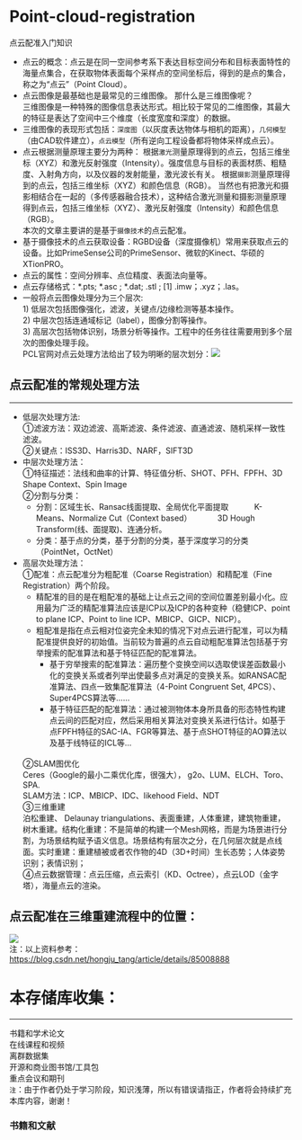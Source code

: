 # Point-cloud-registration
点云配准入门知识
* 点云的概念：点云是在同一空间参考系下表达目标空间分布和目标表面特性的海量点集合，在获取物体表面每个采样点的空间坐标后，得到的是点的集合，称之为“点云”（Point Cloud）。<br>
* 点云图像是最基础也是最常见的三维图像。
那什么是三维图像呢？<br>三维图像是一种特殊的图像信息表达形式。相比较于常见的二维图像，其最大的特征是表达了空间中三个维度（长度宽度和深度）的数据。<br>
* 三维图像的表现形式包括：`深度图`（以灰度表达物体与相机的距离），`几何模型`（由CAD软件建立），`点云模型`（所有逆向工程设备都将物体采样成点云）。<br>
* 点云根据测量原理主要分为两种：
根据`激光`测量原理得到的点云，包括三维坐标（XYZ）和激光反射强度（Intensity）。强度信息与目标的表面材质、粗糙度、入射角方向，以及仪器的发射能量，激光波长有关。
根据`摄影`测量原理得到的点云，包括三维坐标（XYZ）和颜色信息（RGB）。
当然也有把激光和摄影相结合在一起的（多传感器融合技术），这种结合激光测量和摄影测量原理得到点云，包括三维坐标（XYZ）、激光反射强度（Intensity）和颜色信息（RGB）。<br>
本次的文章主要讲的是基于`摄像技术`的点云配准。<br>
* 基于摄像技术的点云获取设备：RGBD设备（深度摄像机）常用来获取点云的设备。比如PrimeSense公司的PrimeSensor、微软的Kinect、华硕的XTionPRO。<br>
* 点云的属性：空间分辨率、点位精度、表面法向量等。<br>
* 点云存储格式：*.pts; *.asc ; *.dat; .stl ; [1] .imw；.xyz；.las。<br>
* 一般将点云图像处理分为三个层次:<br>1) 低层次包括图像强化，滤波，关键点/边缘检测等基本操作。<br>2) 中层次包括连通域标记（label），图像分割等操作。<br>3) 高层次包括物体识别，场景分析等操作。工程中的任务往往需要用到多个层次的图像处理手段。<br>PCL官网对点云处理方法给出了较为明晰的层次划分：![](https://github.com/muyizaozao/Point-cloud-registration/blob/master/photo.png)<br>
## 点云配准的常规处理方法<br>
---
* 低层次处理方法:<br>
①滤波方法：双边滤波、高斯滤波、条件滤波、直通滤波、随机采样一致性滤波。<br>②关键点：ISS3D、Harris3D、NARF，SIFT3D
* 中层次处理方法：<br>
①特征描述：法线和曲率的计算、特征值分析、SHOT、PFH、FPFH、3D Shape Context、Spin Image<br>
②分割与分类：<br>
  * 分割：区域生长、Ransac线面提取、全局优化平面提取
　　　K-Means、Normalize Cut（Context based）
　　　3D Hough Transform(线、面提取)、连通分析。<br>
  * 分类：基于点的分类，基于分割的分类，基于深度学习的分类（PointNet，OctNet）
* 高层次处理方法：<br>
①配准：点云配准分为粗配准（Coarse Registration）和精配准（Fine Registration）两个阶段。<br>
  * 精配准的目的是在粗配准的基础上让点云之间的空间位置差别最小化。应用最为广泛的精配准算法应该是ICP以及ICP的各种变种（稳健ICP、point to plane ICP、Point to line ICP、MBICP、GICP、NICP）。<br>
  * 粗配准是指在点云相对位姿完全未知的情况下对点云进行配准，可以为精配准提供良好的初始值。当前较为普遍的点云自动粗配准算法包括基于穷举搜索的配准算法和基于特征匹配的配准算法。<br>
    * 基于穷举搜索的配准算法：遍历整个变换空间以选取使误差函数最小化的变换关系或者列举出使最多点对满足的变换关系。如RANSAC配准算法、四点一致集配准算法（4-Point Congruent Set, 4PCS）、Super4PCS算法等……
    * 基于特征匹配的配准算法：通过被测物体本身所具备的形态特性构建点云间的匹配对应，然后采用相关算法对变换关系进行估计。如基于点FPFH特征的SAC-IA、FGR等算法、基于点SHOT特征的AO算法以及基于线特征的ICL等…
    <br>
  ②SLAM图优化<br>
    Ceres（Google的最小二乘优化库，很强大）， g2o、LUM、ELCH、Toro、SPA.<br>
    SLAM方法：ICP、MBICP、IDC、likehood Field、NDT<br>
  ③三维重建<br>
  泊松重建、 Delaunay triangulations、表面重建，人体重建，建筑物重建，树木重建。结构化重建：不是简单的构建一个Mesh网格，而是为场景进行分割，为场景结构赋予语义信息。场景结构有层次之分，在几何层次就是点线面。实时重建：重建植被或者农作物的4D（3D+时间）生长态势；人体姿势识别；表情识别；<br>
④点云数据管理：点云压缩，点云索引（KD、Octree），点云LOD（金字塔），海量点云的渲染。<br>
## 点云配准在三维重建流程中的位置：<br>
![](https://github.com/muyizaozao/Point-cloud-registration/blob/master/123.png)<br>
注：以上资料参考：https://blog.csdn.net/hongju_tang/article/details/85008888


# 本存储库收集：
-----
书籍和学术论文<br>
在线课程和视频<br>
离群数据集<br>
开源和商业图书馆/工具包<br>
重点会议和期刊<br>
`注`：由于作者仍处于学习阶段，知识浅薄，所以有错误请指正，作者将会持续扩充本库内容，谢谢！<br>

### 书籍和文献<br>
